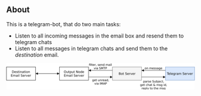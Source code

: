 ## About

This is a telegram-bot, that do two main tasks:

* Listen to all incoming messages in the email box and resend them to telegram chats
* Listen to all messages in telegram chats and send them to the _destination_ email.

<center><img src="dia.png" width="600px" align="center" alt="diagram"></center>
